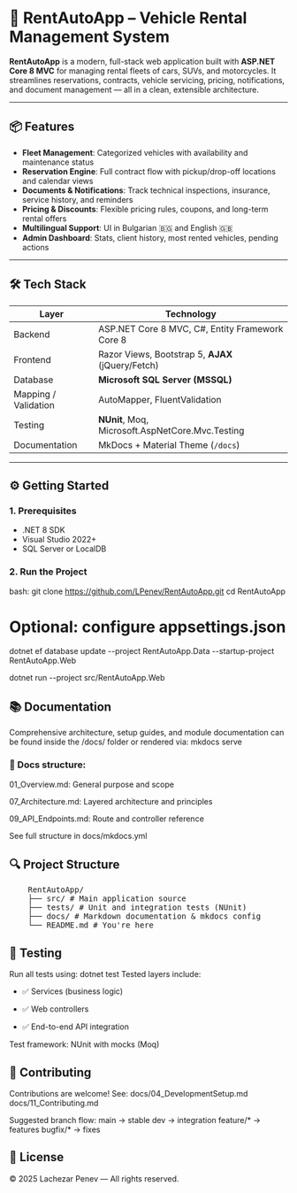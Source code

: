 # 🚗 RentAutoApp – Vehicle Rental Management System

**RentAutoApp** is a modern, full-stack web application built with **ASP.NET Core 8 MVC** for managing rental fleets of cars, SUVs, and motorcycles. It streamlines reservations, contracts, vehicle servicing, pricing, notifications, and document management — all in a clean, extensible architecture.

---

## 📦 Features

- **Fleet Management**: Categorized vehicles with availability and maintenance status
- **Reservation Engine**: Full contract flow with pickup/drop-off locations and calendar views
- **Documents & Notifications**: Track technical inspections, insurance, service history, and reminders
- **Pricing & Discounts**: Flexible pricing rules, coupons, and long-term rental offers
- **Multilingual Support**: UI in Bulgarian 🇧🇬 and English 🇬🇧
- **Admin Dashboard**: Stats, client history, most rented vehicles, pending actions

---

## 🛠️ Tech Stack

| Layer            | Technology                                              |
|------------------|----------------------------------------------------------|
| Backend          | ASP.NET Core 8 MVC, C#, Entity Framework Core 8         |
| Frontend         | Razor Views, Bootstrap 5, **AJAX** (jQuery/Fetch)       |
| Database         | **Microsoft SQL Server (MSSQL)**                        |
| Mapping / Validation | AutoMapper, FluentValidation                       |
| Testing          | **NUnit**, Moq, Microsoft.AspNetCore.Mvc.Testing        |
| Documentation    | MkDocs + Material Theme (`/docs`)                      |

---

## ⚙️ Getting Started

### 1. Prerequisites

- .NET 8 SDK
- Visual Studio 2022+
- SQL Server or LocalDB

### 2. Run the Project

bash:
	git clone https://github.com/LPenev/RentAutoApp.git
	cd RentAutoApp

# Optional: configure appsettings.json
dotnet ef database update --project RentAutoApp.Data --startup-project RentAutoApp.Web

dotnet run --project src/RentAutoApp.Web

## 📚 Documentation
Comprehensive architecture, setup guides, and module documentation can be found inside the /docs/ folder or rendered via:
	mkdocs serve

### 📁 Docs structure:

01_Overview.md: General purpose and scope

07_Architecture.md: Layered architecture and principles

09_API_Endpoints.md: Route and controller reference

See full structure in docs/mkdocs.yml

## 🔍 Project Structure
<pre>
	RentAutoApp/ 
	├── src/ # Main application source 
	├── tests/ # Unit and integration tests (NUnit) 
	├── docs/ # Markdown documentation & mkdocs config 
	└── README.md # You're here 
</pre>

## 🧪 Testing
Run all tests using:
	dotnet test
Tested layers include:

- ✅ Services (business logic)

- ✅ Web controllers

- ✅ End-to-end API integration

Test framework: NUnit with mocks (Moq)

## 🤝 Contributing
Contributions are welcome! See:
	docs/04_DevelopmentSetup.md
	docs/11_Contributing.md

Suggested branch flow:
	main       → stable
	dev        → integration
	feature/*  → features
	bugfix/*   → fixes

## 📄 License

© 2025 Lachezar Penev — All rights reserved.
